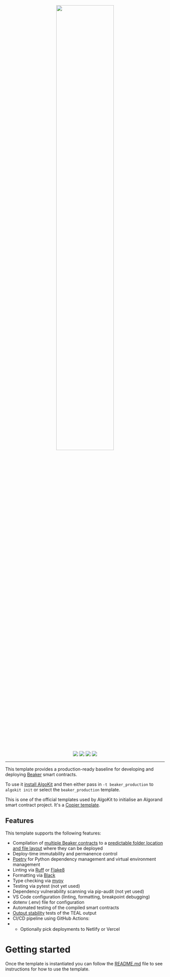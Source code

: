 <div align="center">
<a href="https://github.com/algorandfoundation/algokit-beaker-default-template"><img src="https://bafybeiguaon767jcuyawcee4prtzx7om6kpbe5g66zck5pgbpd5mmucamu.ipfs.nftstorage.link/" width=60%></a>
</div>

<p align="center">
    <a target="_blank" href="https://github.com/algorandfoundation/algokit-cli"><img src="https://img.shields.io/badge/docs-repository-00dc94?logo=github&style=flat.svg" /></a>
    <a target="_blank" href="https://developer.algorand.org/algokit/"><img src="https://img.shields.io/badge/learn-AlgoKit-00dc94?logo=algorand&mac=flat.svg" /></a>
    <a target="_blank" href="https://github.com/algorandfoundation/algokit-beaker-default-template"><img src="https://img.shields.io/github/stars/algorandfoundation/algokit-beaker-default-template?color=00dc94&logo=star&style=flat" /></a>
    <a target="_blank" href="https://developer.algorand.org/algokit/"><img  src="https://vbr.wocr.tk/badge?page_id=algorandfoundation%2Falgokit-beaker-default-template&color=%2300dc94&style=flat" /></a>
</p>

---

This template provides a production-ready baseline for developing and deploying [Beaker](https://github.com/algorand-devrel/beaker) smart contracts.

To use it [install AlgoKit](https://github.com/algorandfoundation/algokit-cli#readme) and then either pass in `-t beaker_production` to `algokit init` or select the `beaker_production` template.

This is one of the official templates used by AlgoKit to initialise an Algorand smart contract project. It's a [Copier template](https://copier.readthedocs.io/en/stable/).

## Features

This template supports the following features:

-   Compilation of [multiple Beaker contracts](template_content/smart_contracts/config.py) to a [predictable folder location and file layout](template_content/smart_contracts/__main__.py) where they can be deployed
-   Deploy-time immutability and permanence control
-   [Poetry](https://python-poetry.org/) for Python dependency management and virtual environment management
-   Linting via [Ruff](https://github.com/charliermarsh/ruff) or [Flake8](https://flake8.pycqa.org/en/latest/)
-   Formatting via [Black](https://github.com/psf/black)
-   Type checking via [mypy](https://mypy-lang.org/)
-   Testing via pytest (not yet used)
-   Dependency vulnerability scanning via pip-audit (not yet used)
-   VS Code configuration (linting, formatting, breakpoint debugging)
-   dotenv (.env) file for configuration
-   Automated testing of the compiled smart contracts
-   [Output stability](https://github.com/algorandfoundation/algokit-cli/blob/main/docs/articles/output_stability.md) tests of the TEAL output
-   CI/CD pipeline using GitHub Actions:
-   -   Optionally pick deployments to Netlify or Vercel

# Getting started

Once the template is instantiated you can follow the [README.md](template_content/README.md.jinja) file to see instructions for how to use the template.
